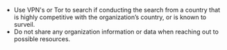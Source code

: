 
  * Use VPN's or Tor to search if conducting the search from a country that is highly competitive with the organization’s country, or is known to surveil.
  * Do not share any organization information or data when reaching out to possible resources.
